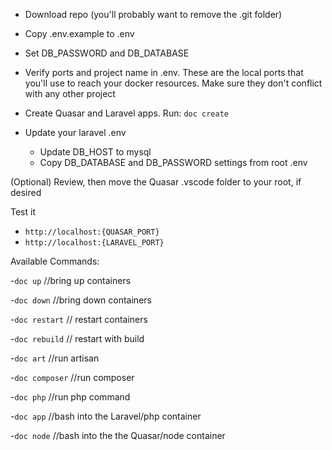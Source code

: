 - Download repo (you'll probably want to remove the .git folder)
- Copy .env.example to .env
- Set DB_PASSWORD and DB_DATABASE
- Verify ports and project name in .env. These are the local ports that you'll use to reach your docker resources. Make sure they don't conflict with any other project
- Create Quasar and Laravel apps. Run:
`doc create`

- Update your laravel .env 
    - Update DB_HOST to mysql
    - Copy DB_DATABASE and DB_PASSWORD settings from root .env

(Optional) Review, then move the Quasar .vscode folder to your root, if desired

Test it
 - `http://localhost:{QUASAR_PORT}`
 - `http://localhost:{LARAVEL_PORT}`

Available Commands:

-`doc up` //bring up containers

-`doc down` //bring down containers

-`doc restart` // restart containers

-`doc rebuild` // restart with build

-`doc art` //run artisan

-`doc composer` //run composer

-`doc php` //run php command

-`doc app` //bash into the Laravel/php container

-`doc node` //bash into the the Quasar/node container
